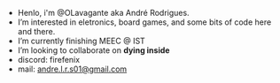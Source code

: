 - Henlo, i'm @OLavagante aka André Rodrigues.
- I’m interested in eletronics, board games, and some bits of code here and there.
- I’m currently finishing MEEC @ IST
- I’m looking to collaborate on **dying inside**
- discord: firefenix
- mail: andre.l.r.s01@gmail.com

<!---
OLavagante/OLavagante is a ✨ special ✨ repository because its `README.md` (this file) appears on your GitHub profile.
You can click the Preview link to take a look at your changes.
--->
